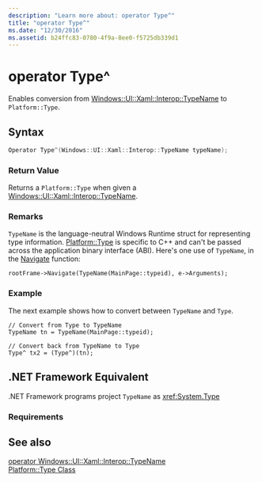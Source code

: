 ```yaml
---
description: "Learn more about: operator Type^"
title: "operator Type^"
ms.date: "12/30/2016"
ms.assetid: b24ffc83-0780-4f9a-8ee0-f5725db339d1
---
```

# operator Type^

Enables conversion from [Windows::UI::Xaml::Interop::TypeName](/uwp/api/windows.ui.xaml.interop.typename) to `Platform::Type`.

## Syntax

```cpp
Operator Type^(Windows::UI::Xaml::Interop::TypeName typeName);
```

### Return Value

Returns a `Platform::Type` when given a [Windows::UI::Xaml::Interop::TypeName](/uwp/api/windows.ui.xaml.interop.typename).

### Remarks

`TypeName` is the language-neutral Windows Runtime struct for representing type information. [Platform::Type](../cppcx/platform-type-class.md) is specific to C++ and can't be passed across the application binary interface (ABI). Here's one use of `TypeName`, in the [Navigate](/uwp/api/windows.ui.xaml.controls.frame.navigate) function:

```
rootFrame->Navigate(TypeName(MainPage::typeid), e->Arguments);
```

### Example

The next example shows how to convert between `TypeName` and `Type`.

```
// Convert from Type to TypeName
TypeName tn = TypeName(MainPage::typeid);

// Convert back from TypeName to Type
Type^ tx2 = (Type^)(tn);
```

## .NET Framework Equivalent

.NET Framework programs project `TypeName` as <xref:System.Type>

### Requirements

## See also

[operator Windows::UI::Xaml::Interop::TypeName](../cppcx/operator-windows-ui-xaml-interop-typename.md)<br/>
[Platform::Type Class](../cppcx/platform-type-class.md)
